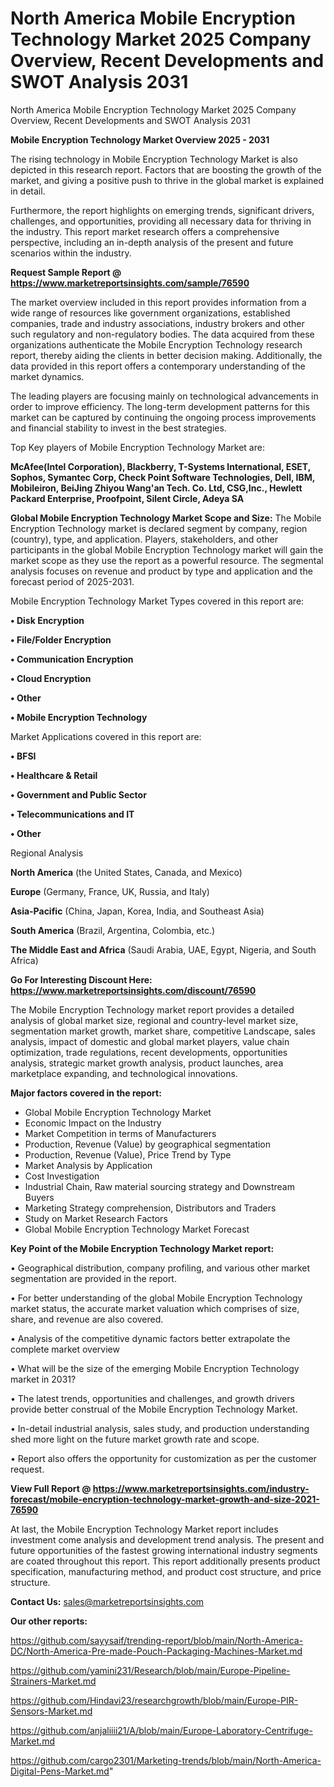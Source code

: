 # North America Mobile Encryption Technology Market 2025 Company Overview, Recent Developments and SWOT Analysis 2031
North America Mobile Encryption Technology Market 2025 Company Overview, Recent Developments and SWOT Analysis 2031

<Strong> Mobile Encryption Technology Market Overview 2025 - 2031</strong>

The rising technology in Mobile Encryption Technology Market is also depicted in this research report. Factors that are boosting the growth of the market, and giving a positive push to thrive in the global market is explained in detail.

Furthermore, the report highlights on emerging trends, significant drivers, challenges, and opportunities, providing all necessary data for thriving in the industry. This report market research offers a comprehensive perspective, including an in-depth analysis of the present and future scenarios within the industry.

<strong>Request Sample Report @ <a href=https://www.marketreportsinsights.com/sample/76590>https://www.marketreportsinsights.com/sample/76590</a></strong>

The market overview included in this report provides information from a wide range of resources like government organizations, established companies, trade and industry associations, industry brokers and other such regulatory and non-regulatory bodies. The data acquired from these organizations authenticate the Mobile Encryption Technology research report, thereby aiding the clients in better decision making. Additionally, the data provided in this report offers a contemporary understanding of the market dynamics.

The leading players are focusing mainly on technological advancements in order to improve efficiency. The long-term development patterns for this market can be captured by continuing the ongoing process improvements and financial stability to invest in the best strategies.

Top Key players of Mobile Encryption Technology Market are:

<strong>McAfee(Intel Corporation), Blackberry, T-Systems International, ESET, Sophos, Symantec Corp, Check Point Software Technologies, Dell, IBM, Mobileiron, BeiJing Zhiyou Wang&#39;an Tech. Co. Ltd, CSG,Inc., Hewlett Packard Enterprise, Proofpoint, Silent Circle, Adeya SA</strong>

<strong><b>Global Mobile Encryption Technology Market Scope and Size:</b></strong>
The Mobile Encryption Technology market is declared segment by company, region (country), type, and application. Players, stakeholders, and other participants in the global Mobile Encryption Technology market will gain the market scope as they use the report as a powerful resource. The segmental analysis focuses on revenue and product by type and application and the forecast period of 2025-2031.

Mobile Encryption Technology Market Types covered in this report are:

<strong>• Disk Encryption

• File/Folder Encryption

• Communication Encryption

• Cloud Encryption

• Other

• Mobile Encryption Technology</strong>

Market Applications covered in this report are:

<strong>• BFSI

• Healthcare & Retail

• Government and Public Sector

• Telecommunications and IT

• Other</strong> 

Regional Analysis

<strong>North America</strong> (the United States, Canada, and Mexico)

<strong>Europe</strong> (Germany, France, UK, Russia, and Italy)

<strong>Asia-Pacific</strong> (China, Japan, Korea, India, and Southeast Asia)

<strong>South America</strong> (Brazil, Argentina, Colombia, etc.)

<strong>The Middle East and Africa</strong> (Saudi Arabia, UAE, Egypt, Nigeria, and South Africa)

<strong>Go For Interesting Discount Here: <a href=https://www.marketreportsinsights.com/discount/76590>https://www.marketreportsinsights.com/discount/76590</a></strong>

The Mobile Encryption Technology market report provides a detailed analysis of global market size, regional and country-level market size, segmentation market growth, market share, competitive Landscape, sales analysis, impact of domestic and global market players, value chain optimization, trade regulations, recent developments, opportunities analysis, strategic market growth analysis, product launches, area marketplace expanding, and technological innovations.

<strong><b>Major factors covered in the report:</b></strong>
<ul>
  <li>Global Mobile Encryption Technology Market </li>
  <li>Economic Impact on the Industry</li>
  <li>Market Competition in terms of Manufacturers</li>
  <li>Production, Revenue (Value) by geographical segmentation</li>
  <li>Production, Revenue (Value), Price Trend by Type</li>
  <li>Market Analysis by Application</li>
  <li>Cost Investigation</li>
  <li>Industrial Chain, Raw material sourcing strategy and Downstream Buyers</li>
  <li>Marketing Strategy comprehension, Distributors and Traders</li>
  <li>Study on Market Research Factors</li>
  <li>Global Mobile Encryption Technology Market Forecast</li>
</ul>

<strong><b>Key Point of the Mobile Encryption Technology Market report:</b></strong>

• Geographical distribution, company profiling, and various other market segmentation are provided in the report.

• For better understanding of the global Mobile Encryption Technology market status, the accurate market valuation which comprises of size, share, and revenue are also covered.

• Analysis of the competitive dynamic factors better extrapolate the complete market overview

• What will be the size of the emerging Mobile Encryption Technology market in 2031?

• The latest trends, opportunities and challenges, and growth drivers provide better construal of the Mobile Encryption Technology Market.

• In-detail industrial analysis, sales study, and production understanding shed more light on the future market growth rate and scope.

• Report also offers the opportunity for customization as per the customer request.

<strong><b>View Full Report @ <a href=https://www.marketreportsinsights.com/industry-forecast/mobile-encryption-technology-market-growth-and-size-2021-76590>https://www.marketreportsinsights.com/industry-forecast/mobile-encryption-technology-market-growth-and-size-2021-76590</a></b></strong>


At last, the Mobile Encryption Technology Market report includes investment come analysis and development trend analysis. The present and future opportunities of the fastest growing international industry segments are coated throughout this report. This report additionally presents product specification, manufacturing method, and product cost structure, and price structure.

<strong>Contact Us:</strong>
sales@marketreportsinsights.com

<strong>Our other reports:</strong>

<a href=https://github.com/sayysaif/trending-report/blob/main/North-America-DC/North-America-Pre-made-Pouch-Packaging-Machines-Market.md>https://github.com/sayysaif/trending-report/blob/main/North-America-DC/North-America-Pre-made-Pouch-Packaging-Machines-Market.md</a>

<a href=https://github.com/yamini231/Research/blob/main/Europe-Pipeline-Strainers-Market.md>https://github.com/yamini231/Research/blob/main/Europe-Pipeline-Strainers-Market.md</a>

<a href=https://github.com/Hindavi23/researchgrowth/blob/main/Europe-PIR-Sensors-Market.md>https://github.com/Hindavi23/researchgrowth/blob/main/Europe-PIR-Sensors-Market.md</a>

<a href=https://github.com/anjaliiii21/A/blob/main/Europe-Laboratory-Centrifuge-Market.md>https://github.com/anjaliiii21/A/blob/main/Europe-Laboratory-Centrifuge-Market.md</a>

<a href=https://github.com/cargo2301/Marketing-trends/blob/main/North-America-Digital-Pens-Market.md>https://github.com/cargo2301/Marketing-trends/blob/main/North-America-Digital-Pens-Market.md</a>"
